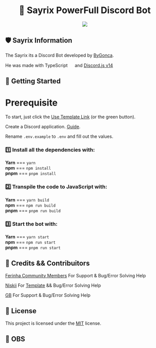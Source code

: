 <h1 align="center">🤖 Sayrix PowerFull Discord Bot</h1>

<p align="center">
  <a href="https://github.com/ByGONCA/Sayrix">
    <img src="https://skillicons.dev/icons?i=discord,ts,nodejs,git,github" />
  </a>
</p>

## 🛡 Sayrix Information 

The Sayrix its a Discord Bot developed by [ByGonca](https://github.com/ByGONCA).

He was made with TypeScript <img height="15" src="https://raw.githubusercontent.com/rahul-jha98/github_readme_icons/main/language_and_tools/square/typescript/typescript.png"></img> and [Discord.js v14](https://discord.js.org/#/docs/discord.js/14.2.0/general/welcome)

## 🚀 Getting Started

# Prerequisite

To start, just click the [Use Template Link](https://github.com/ByGONCA/Sayrix/generate) (or the green button).

Create a Discord application. [Guide](https://discordjs.guide/preparations/setting-up-a-bot-application.html#creating-your-bot).

Rename `.env.example` to `.env` and fill out the values.

### 1️⃣ Install all the dependencies with:

 **Yarn**        ===     `yarn`               
 **npm**         ===     `npm install`        
 **pnpm**        ===     `pnpm install`       

### 2️⃣ Transpile the code to JavaScript with:

 **Yarn**        ===     `yarn build`           
 **npm**        ===     `npm run build`        
 **pnpm**        ===     `pnpm run build`       

### 3️⃣ Start the bot with:

 **Yarn**        ===     `yarn start`     
 **npm**        ===     `npm run start`  
 **pnpm**        ===     `pnpm run start`

## 👥 Credits && Contribuitors
[Ferinha Community Members](https://discord.gg/bMq8GC7dJV) For Support & Bug/Error Solving Help

[Niskii](https://github.com/whoisniskii) For [Template](https://github.com/whoisniskii/typescript-discord-boilerplate) && Bug/Error Solving Help

[GB](https://github.com/rtsuki) For Support & Bug/Error Solving Help

## 💼 License
This project is licensed under the [MIT](LICENSE) license.

## 📌 OBS
